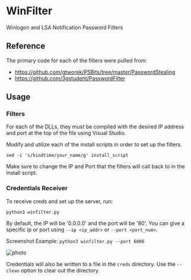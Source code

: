 # WinFilter
Winlogon and LSA Notification Password Filters 

## Reference
The primary code for each of the filters were pulled from:
- https://github.com/gtworek/PSBits/tree/master/PasswordStealing
- https://github.com/3gstudent/PasswordFilter

## Usage
### Filters
For each of the DLLs, they must be compiled with the desired IP address and port at the top of the file using Visual Studio.

Modify and utilize each of the install scripts in order to set up the filters. 

`sed -i 's/kindtime/your_name/g' install_script`

Make sure to change the IP and Port that the filters will call back to in the install script.

### Credentials Receiver
To receive creds and set up the server, run:

`python3 winfilter.py`

By default, the IP will be '0.0.0.0' and the port will be '80'. You can give a specific ip or port using `--ip <ip_addr>` or `--port <port_num>`.

Screenshot Example:
```python3 winfilter.py --port 6006```

![photo](photos/photo.png)

Credentials will also be written to a file in the `creds` directory. Use the `--clean` option to clear out the directory.